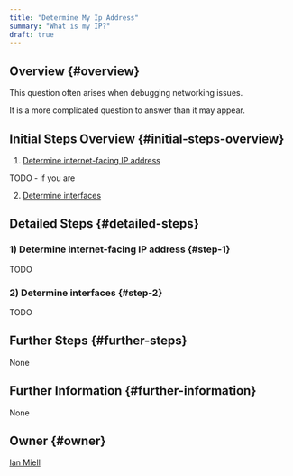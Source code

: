 ```yaml
---
title: "Determine My Ip Address"
summary: "What is my IP?"
draft: true
---
```


## Overview {#overview}

This question often arises when debugging networking issues.

It is a more complicated question to answer than it may appear.

## Initial Steps Overview {#initial-steps-overview}

1) [Determine internet-facing IP address](#step-2)

TODO - if you are

2) [Determine interfaces](#step-1)

## Detailed Steps {#detailed-steps}

### 1) Determine internet-facing IP address {#step-1}

TODO

### 2) Determine interfaces {#step-2}

TODO

## Further Steps {#further-steps}

None

## Further Information {#further-information}

None

## Owner {#owner}

[Ian Miell](https://github.com/ianmiell)

[//]: # (REFERENCED DOCS)
[//]: # ()
[//]: # ()

